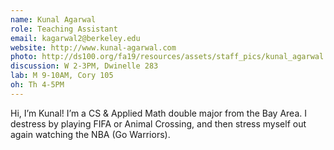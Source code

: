 ```yaml
---
name: Kunal Agarwal
role: Teaching Assistant
email: kagarwal2@berkeley.edu
website: http://www.kunal-agarwal.com
photo: http://ds100.org/fa19/resources/assets/staff_pics/kunal_agarwal.jpg
discussion: W 2-3PM, Dwinelle 283
lab: M 9-10AM, Cory 105
oh: Th 4-5PM
---
```


Hi, I’m Kunal! I’m a CS & Applied Math double major from the Bay Area. I destress by playing FIFA or Animal Crossing, and then stress myself out again watching the NBA (Go Warriors).